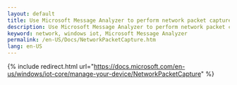 ```yaml
---
layout: default
title: Use Microsoft Message Analyzer to perform network packet capture
description: Use Microsoft Message Analyzer to perform network packet capture
keyword: network, windows iot, Microsoft Message Analyzer
permalink: /en-US/Docs/NetworkPacketCapture.htm
lang: en-US
---
```

{% include redirect.html url="https://docs.microsoft.com/en-us/windows/iot-core/manage-your-device/NetworkPacketCapture" %}
